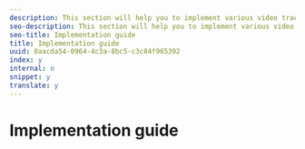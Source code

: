 ```yaml
---
description: This section will help you to implement various video tracking features using MediaHeartbeat.
seo-description: This section will help you to implement various video tracking features using MediaHeartbeat.
seo-title: Implementation guide
title: Implementation guide
uuid: 0aacda54-0964-4c3a-8bc5-c3c84f965392
index: y
internal: n
snippet: y
translate: y
---
```


# Implementation guide



